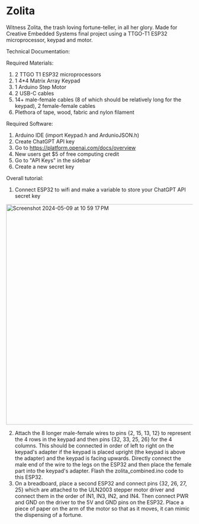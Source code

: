 # Zolita
Witness Zolita, the trash loving fortune-teller, in all her glory. Made for Creative Embedded Systems final project using a TTGO-T1 ESP32 microprocessor, keypad and motor.

Technical Documentation:

Required Materials:
1) 2 TTGO T1 ESP32 microprocessors
2) 1 4*4 Matrix Array Keypad
3) 1 Arduino Step Motor
4) 2 USB-C cables
5) 14+ male-female cables (8 of which should be relatively long for the keypad), 2 female-female cables
6) Plethora of tape, wood, fabric and nylon filament

Required Software:
1) Arduino IDE (import Keypad.h and ArdunioJSON.h)
2) Create ChatGPT API key
  3) Go to https://platform.openai.com/docs/overview
  4) New users get $5 of free computing credit
  5) Go to "API Keys" in the sidebar
  6) Create a new secret key

Overall tutorial: 
1) Connect ESP32 to wifi and make a variable to store your ChatGPT API secret key
<img width="595" alt="Screenshot 2024-05-09 at 10 59 17 PM" src="https://github.com/ct3008/Zolita/assets/109620408/5c66656e-90d9-46e0-a086-1d7132530bee">


2) Attach the 8 longer male-female wires to pins {2, 15, 13, 12} to represent the 4 rows in the keypad and then pins {32, 33, 25, 26} for the 4 columns. This should be connected in order of left to right on the keypad's adapter if the keypad is placed upright (the keypad is above the adapter) and the keypad is facing upwards. Directly connect the male end of the wire to the legs on the ESP32 and then place the female part into the keypad's adapter. Flash the zolita_combined.ino code to this ESP32.
3) On a breadboard, place a second ESP32 and connect pins {32, 26, 27, 25} which are attached to the ULN2003 stepper motor driver and connect them in the order of IN1, IN3, IN2, and IN4. Then connect PWR and GND on the driver to the 5V and GND pins on the ESP32. Place a piece of paper on the arm of the motor so that as it moves, it can mimic the dispensing of a fortune. 
